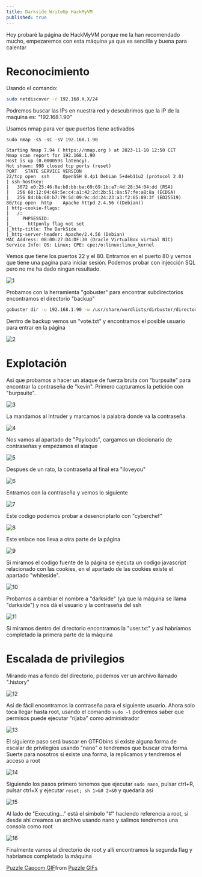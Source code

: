 ```yaml
---
title: Darkside WriteUp HackMyVM
published: true
---
```


Hoy probaré la página de HackMyVM porque me la han recomendado mucho, empezaremos con esta máquina ya que es sencilla y buena para calentar

# Reconocimiento

Usando el comando:

```bash
sudo netdiscover -r 192.168.X.X/24
```

Podremos buscar las IPs en nuestra red y descubrimos que la IP de la maquina es: "192.168.1.90"

Usamos nmap para ver que puertos tiene activados

```nmap
sudo nmap -sS -sC -sV 192.168.1.90

Starting Nmap 7.94 ( https://nmap.org ) at 2023-11-10 12:50 CET
Nmap scan report for 192.168.1.90
Host is up (0.000059s latency).
Not shown: 998 closed tcp ports (reset)
PORT   STATE SERVICE VERSION
22/tcp open  ssh     OpenSSH 8.4p1 Debian 5+deb11u2 (protocol 2.0)
| ssh-hostkey: 
|   3072 e0:25:46:8e:b8:bb:ba:69:69:1b:a7:4d:28:34:04:dd (RSA)
|   256 60:12:04:69:5e:c4:a1:42:2d:2b:51:8a:57:fe:a8:8a (ECDSA)
|_  256 84:bb:60:b7:79:5d:09:9c:dd:24:23:a3:f2:65:89:3f (ED25519)
80/tcp open  http    Apache httpd 2.4.56 ((Debian))
| http-cookie-flags: 
|   /: 
|     PHPSESSID: 
|_      httponly flag not set
|_http-title: The DarkSide
|_http-server-header: Apache/2.4.56 (Debian)
MAC Address: 08:00:27:D4:DF:30 (Oracle VirtualBox virtual NIC)
Service Info: OS: Linux; CPE: cpe:/o:linux:linux_kernel
```

Vemos que tiene los puertos 22 y el 80. Entramos en el puerto 80 y vemos que tiene una pagina para iniciar sesión. Podemos probar con injección SQL pero no me ha dado ningun resultado.

![1](https://github.com/dtrigger289/dtrigger289.github.io/assets/109216235/7ced19bd-166c-4cc3-b58b-5563f3a958b5)

Probamos con la herramienta "gobuster" para encontrar subdirectorios encontramos el directorio "backup"

```bash
gobuster dir -u 192.168.1.90 -w /usr/share/wordlists/dirbuster/directory-list-2.3-medium.txt
```

Dentro de backup vemos un "vote.txt" y encontramos el posible usuario para entrar en la página

![2](https://github.com/dtrigger289/dtrigger289.github.io/assets/109216235/23517dd1-578e-4484-9cf8-de8e9930ad87)

# Explotación

Asi que probamos a hacer un ataque de fuerza bruta con "burpsuite" para encontrar la contraseña de "kevin". Primero capturamos la petición con "burpsuite".

![3](https://github.com/dtrigger289/dtrigger289.github.io/assets/109216235/222aef85-2bf2-4fb6-bcec-0375c82f73c3)

La mandamos al Intruder y marcamos la palabra donde va la contraseña.

![4](https://github.com/dtrigger289/dtrigger289.github.io/assets/109216235/23e688ad-0b1c-4936-b4a0-5f51718f2cd9)

Nos vamos al apartado de "Payloads", cargamos un diccionario de contraseñas y empezamos el ataque

![5](https://github.com/dtrigger289/dtrigger289.github.io/assets/109216235/c9e749fc-d10e-4a57-a5d4-93560f9767f9)

Despues de un rato, la contraseña al final era "iloveyou"

![6](https://github.com/dtrigger289/dtrigger289.github.io/assets/109216235/ede9da67-ff74-4e2a-bcf1-ed36943d2ba6)

Entramos con la contraseña y vemos lo siguiente

![7](https://github.com/dtrigger289/dtrigger289.github.io/assets/109216235/2bf3cc57-6e79-4e32-ad73-aa3e1c0ba209)

Este codigo podemos probar a desencriptarlo con "cyberchef"

![8](https://github.com/dtrigger289/dtrigger289.github.io/assets/109216235/8f3f0399-90ac-4f3d-af5c-0642ad2942f7)

Este enlace nos lleva a otra parte de la página 

![9](https://github.com/dtrigger289/dtrigger289.github.io/assets/109216235/0a7a6e05-b185-44c5-878b-ab6a1258fbc8)

Si miramos el codigo fuente de la página se ejecuta un codigo javascript relacionado con las cookies, en el apartado de las cookies existe el apartado "whiteside".

![10](https://github.com/dtrigger289/dtrigger289.github.io/assets/109216235/ff07877f-d69d-49dc-a4ed-53e17f5144cc)

Probamos a cambiar el nombre a "darkside" (ya que la máquina se llama "darkside") y nos dá el usuario y la contraseña del ssh

![11](https://github.com/dtrigger289/dtrigger289.github.io/assets/109216235/9f29867c-5cc9-479d-861e-12941f49d4ed)

Si miramos dentro del directorio encontramos la "user.txt" y así habríamos completado la primera parte de la máquina

# Escalada de privilegios

Mirando mas a fondo del directorio, podemos ver un archivo llamado ".history"

![12](https://github.com/dtrigger289/dtrigger289.github.io/assets/109216235/0715fa01-96a4-49b7-9452-1cd8082e33c7)

Así de fácil encontramos la contraseña para el siguiente usuario. Ahora solo toca llegar hasta root, usando el comando ```sudo -l``` podremos saber que permisos puede ejecutar "rijaba" como administrador

![13](https://github.com/dtrigger289/dtrigger289.github.io/assets/109216235/15660768-4632-43bb-9b16-9417c3301de9)

El siguiente paso será buscar en GTFObins si existe alguna forma de escalar de privilegios usando "nano" o tendremos que buscar otra forma. Suerte para nosotros si existe una forma, la replicamos y tendremos el acceso a root

![14](https://github.com/dtrigger289/dtrigger289.github.io/assets/109216235/d1105e87-b699-43a0-b5b2-27592785660a)

Siguiendo los pasos primero tenemos que ejecutar ```sudo nano```, pulsar ctrl+R, pulsar ctrl+X y ejecutar ```reset; sh 1>&0 2>&0``` y quedaría así

![15](https://github.com/dtrigger289/dtrigger289.github.io/assets/109216235/8ca34085-032d-4ad0-bd4b-23469fba4e8d)

Al lado de "Executing..." está el simbolo "#" haciendo referencia a root, si desde ahí creamos un archivo usando nano y salimos tendremos una consola como root

![16](https://github.com/dtrigger289/dtrigger289.github.io/assets/109216235/c3962a82-a9cd-4e46-b246-33a907038d7b)

Finalmente vamos al directorio de root y allí encontramos la segunda flag y habríamos completado la máquina

<div class="tenor-gif-embed" data-postid="10460024" data-share-method="host" data-aspect-ratio="0.632768" data-width="100%"><a href="https://tenor.com/view/puzzle-capcom-fighter-proud-smug-gif-10460024">Puzzle Capcom GIF</a>from <a href="https://tenor.com/search/puzzle-gifs">Puzzle GIFs</a></div> <script type="text/javascript" async src="https://tenor.com/embed.js"></script>
